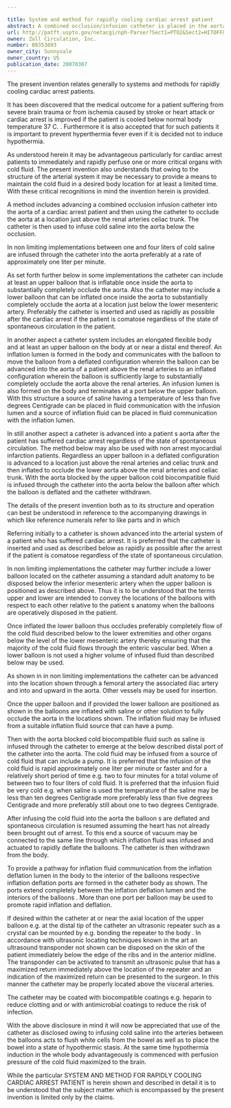 ```yaml
---

title: System and method for rapidly cooling cardiac arrest patient
abstract: A combined occlusion/infusion catheter is placed in the aorta of a cardiac arrest patient to occlude the aorta at a location just above the renal arteries/celiac trunk while rapidly infusing a liter or more of cold saline into the aorta below the occlusion. This flushes white cells from the bowel (now placed into a state of hypothermic stasis) induces hypothermia in the whole body, with perfusion pressure of the cold fluid maximized to the brain.
url: http://patft.uspto.gov/netacgi/nph-Parser?Sect1=PTO2&Sect2=HITOFF&p=1&u=%2Fnetahtml%2FPTO%2Fsearch-adv.htm&r=1&f=G&l=50&d=PALL&S1=08353893&OS=08353893&RS=08353893
owner: Zoll Circulation, Inc.
number: 08353893
owner_city: Sunnyvale
owner_country: US
publication_date: 20070307
---
```

The present invention relates generally to systems and methods for rapidly cooling cardiac arrest patients.

It has been discovered that the medical outcome for a patient suffering from severe brain trauma or from ischemia caused by stroke or heart attack or cardiac arrest is improved if the patient is cooled below normal body temperature 37 C. . Furthermore it is also accepted that for such patients it is important to prevent hyperthermia fever even if it is decided not to induce hypothermia.

As understood herein it may be advantageous particularly for cardiac arrest patients to immediately and rapidly perfuse one or more critical organs with cold fluid. The present invention also understands that owing to the structure of the arterial system it may be necessary to provide a means to maintain the cold fluid in a desired body location for at least a limited time. With these critical recognitions in mind the invention herein is provided.

A method includes advancing a combined occlusion infusion catheter into the aorta of a cardiac arrest patient and then using the catheter to occlude the aorta at a location just above the renal arteries celiac trunk. The catheter is then used to infuse cold saline into the aorta below the occlusion.

In non limiting implementations between one and four liters of cold saline are infused through the catheter into the aorta preferably at a rate of approximately one liter per minute.

As set forth further below in some implementations the catheter can include at least an upper balloon that is inflatable once inside the aorta to substantially completely occlude the aorta. Also the catheter may include a lower balloon that can be inflated once inside the aorta to substantially completely occlude the aorta at a location just below the lower mesenteric artery. Preferably the catheter is inserted and used as rapidly as possible after the cardiac arrest if the patient is comatose regardless of the state of spontaneous circulation in the patient.

In another aspect a catheter system includes an elongated flexible body and at least an upper balloon on the body at or near a distal end thereof. An inflation lumen is formed in the body and communicates with the balloon to move the balloon from a deflated configuration wherein the balloon can be advanced into the aorta of a patient above the renal arteries to an inflated configuration wherein the balloon is sufficiently large to substantially completely occlude the aorta above the renal arteries. An infusion lumen is also formed on the body and terminates at a port below the upper balloon. With this structure a source of saline having a temperature of less than five degrees Centigrade can be placed in fluid communication with the infusion lumen and a source of inflation fluid can be placed in fluid communication with the inflation lumen.

In still another aspect a catheter is advanced into a patient s aorta after the patient has suffered cardiac arrest regardless of the state of spontaneous circulation. The method below may also be used with non arrest myocardial infarction patients. Regardless an upper balloon in a deflated configuration is advanced to a location just above the renal arteries and celiac trunk and then inflated to occlude the lower aorta above the renal arteries and celiac trunk. With the aorta blocked by the upper balloon cold biocompatible fluid is infused through the catheter into the aorta below the balloon after which the balloon is deflated and the catheter withdrawn.

The details of the present invention both as to its structure and operation can best be understood in reference to the accompanying drawings in which like reference numerals refer to like parts and in which 

Referring initially to a catheter is shown advanced into the arterial system of a patient who has suffered cardiac arrest. It is preferred that the catheter is inserted and used as described below as rapidly as possible after the arrest if the patient is comatose regardless of the state of spontaneous circulation.

In non limiting implementations the catheter may further include a lower balloon located on the catheter assuming a standard adult anatomy to be disposed below the inferior mesenteric artery when the upper balloon is positioned as described above. Thus it is to be understood that the terms upper and lower are intended to convey the locations of the balloons with respect to each other relative to the patient s anatomy when the balloons are operatively disposed in the patient.

Once inflated the lower balloon thus occludes preferably completely flow of the cold fluid described below to the lower extremities and other organs below the level of the lower mesenteric artery thereby ensuring that the majority of the cold fluid flows through the enteric vascular bed. When a lower balloon is not used a higher volume of infused fluid than described below may be used.

As shown in in non limiting implementations the catheter can be advanced into the location shown through a femoral artery the associated iliac artery and into and upward in the aorta. Other vessels may be used for insertion.

Once the upper balloon and if provided the lower balloon are positioned as shown in the balloons are inflated with saline or other solution to fully occlude the aorta in the locations shown. The inflation fluid may be infused from a suitable inflation fluid source that can have a pump.

Then with the aorta blocked cold biocompatible fluid such as saline is infused through the catheter to emerge at the below described distal port of the catheter into the aorta. The cold fluid may be infused from a source of cold fluid that can include a pump. It is preferred that the infusion of the cold fluid is rapid approximately one liter per minute or faster and for a relatively short period of time e.g. two to four minutes for a total volume of between two to four liters of cold fluid. It is preferred that the infusion fluid be very cold e.g. when saline is used the temperature of the saline may be less than ten degrees Centigrade more preferably less than five degrees Centigrade and more preferably still about one to two degrees Centigrade.

After infusing the cold fluid into the aorta the balloon s are deflated and spontaneous circulation is resumed assuming the heart has not already been brought out of arrest. To this end a source of vacuum may be connected to the same line through which inflation fluid was infused and actuated to rapidly deflate the balloons. The catheter is then withdrawn from the body.

To provide a pathway for inflation fluid communication from the inflation deflation lumen in the body to the interior of the balloons respective inflation deflation ports are formed in the catheter body as shown. The ports extend completely between the inflation deflation lumen and the interiors of the balloons . More than one port per balloon may be used to promote rapid inflation and deflation.

If desired within the catheter at or near the axial location of the upper balloon e.g. at the distal tip of the catheter an ultrasonic repeater such as a crystal can be mounted by e.g. bonding the repeater to the body . In accordance with ultrasonic locating techniques known in the art an ultrasound transponder not shown can be disposed on the skin of the patient immediately below the edge of the ribs and in the anterior midline. The transponder can be activated to transmit an ultrasonic pulse that has a maximized return immediately above the location of the repeater and an indication of the maximized return can be presented to the surgeon. In this manner the catheter may be properly located above the visceral arteries.

The catheter may be coated with biocompatible coatings e.g. heparin to reduce clotting and or with antimicrobial coatings to reduce the risk of infection.

With the above disclosure in mind it will now be appreciated that use of the catheter as disclosed owing to infusing cold saline into the arteries between the balloons acts to flush white cells from the bowel as well as to place the bowel into a state of hypothermic stasis. At the same time hypothermia induction in the whole body advantageously is commenced with perfusion pressure of the cold fluid maximized to the brain.

While the particular SYSTEM AND METHOD FOR RAPIDLY COOLING CARDIAC ARREST PATIENT is herein shown and described in detail it is to be understood that the subject matter which is encompassed by the present invention is limited only by the claims.

